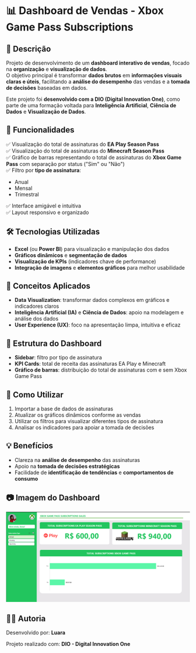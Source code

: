 # 📊 Dashboard de Vendas - Xbox Game Pass Subscriptions

## 📝 Descrição

Projeto de desenvolvimento de um **dashboard interativo de vendas**, focado na **organização** e **visualização de dados**.  
O objetivo principal é transformar **dados brutos** em **informações visuais claras e úteis**, facilitando a **análise do desempenho** das vendas e a **tomada de decisões** baseadas em dados.

Este projeto foi **desenvolvido com a DIO (Digital Innovation One)**, como parte de uma formação voltada para **Inteligência Artificial**, **Ciência de Dados** e **Visualização de Dados**.

## 🎯 Funcionalidades

✅ Visualização do total de assinaturas do **EA Play Season Pass**  
✅ Visualização do total de assinaturas do **Minecraft Season Pass**  
✅ Gráfico de barras representando o total de assinaturas do **Xbox Game Pass** com separação por status ("Sim" ou "Não")  
✅ Filtro por **tipo de assinatura**:
- Anual  
- Mensal  
- Trimestral  

✅ Interface amigável e intuitiva  
✅ Layout responsivo e organizado  

## 🛠️ Tecnologias Utilizadas

- **Excel** (ou **Power BI**) para visualização e manipulação dos dados  
- **Gráficos dinâmicos** e **segmentação de dados**  
- **Visualização de KPIs** (indicadores chave de performance)  
- **Integração de imagens** e **elementos gráficos** para melhor usabilidade  

## 🧠 Conceitos Aplicados

- **Data Visualization**: transformar dados complexos em gráficos e indicadores claros  
- **Inteligência Artificial (IA)** e **Ciência de Dados**: apoio na modelagem e análise dos dados  
- **User Experience (UX)**: foco na apresentação limpa, intuitiva e eficaz

## 📌 Estrutura do Dashboard

- **Sidebar**: filtro por tipo de assinatura  
- **KPI Cards**: total de receita das assinaturas EA Play e Minecraft  
- **Gráfico de barras**: distribuição do total de assinaturas com e sem Xbox Game Pass  

## 🚀 Como Utilizar

1. Importar a base de dados de assinaturas  
2. Atualizar os gráficos dinâmicos conforme as vendas  
3. Utilizar os filtros para visualizar diferentes tipos de assinatura  
4. Analisar os indicadores para apoiar a tomada de decisões  

## 💡 Benefícios

- Clareza na **análise de desempenho** das assinaturas  
- Apoio na **tomada de decisões estratégicas**  
- Facilidade de **identificação de tendências** e **comportamentos de consumo**  

## 📷 Imagem do Dashboard

![Dashboard](./images/image.png)

## 👩‍💻 Autoria

Desenvolvido por: **Luara**  

Projeto realizado com: **DIO - Digital Innovation One**
